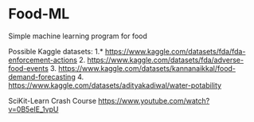 # Food-ML
Simple machine learning program for food

Possible Kaggle datasets:
1.* https://www.kaggle.com/datasets/fda/fda-enforcement-actions
2. https://www.kaggle.com/datasets/fda/adverse-food-events
3. https://www.kaggle.com/datasets/kannanaikkal/food-demand-forecasting
4. https://www.kaggle.com/datasets/adityakadiwal/water-potability


SciKit-Learn Crash Course
https://www.youtube.com/watch?v=0B5eIE_1vpU
